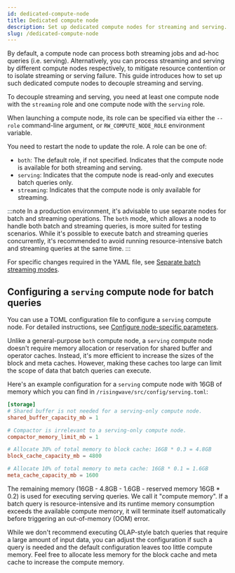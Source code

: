 ```yaml
---
id: dedicated-compute-node
title: Dedicated compute node
description: Set up dedicated compute nodes for streaming and serving.
slug: /dedicated-compute-node
---
```

<head>
  <link rel="canonical" href="https://docs.risingwave.com/docs/current/dedicated-compute-node/" />
</head>

By default, a compute node can process both streaming jobs and ad-hoc queries (i.e. serving). Alternatively, you can process streaming and serving by different compute nodes respectively, to mitigate resource contention or to isolate streaming or serving failure. This guide introduces how to set up such dedicated compute nodes to decouple streaming and serving.

To decouple streaming and serving, you need at least one compute node with the `streaming` role and one compute node with the `serving` role.

When launching a compute node, its role can be specified via either the `--role` command-line argument, or `RW_COMPUTE_NODE_ROLE` environment variable.

You need to restart the node to update the role. A role can be one of:

- `both`: The default role, if not specified. Indicates that the compute node is available for both streaming and serving.
- `serving`: Indicates that the compute node is read-only and executes batch queries only.
- `streaming`: Indicates that the compute node is only available for streaming.

:::note
In a production environment, it's advisable to use separate nodes for batch and streaming operations. The `both` mode, which allows a node to handle both batch and streaming queries, is more suited for testing scenarios. While it's possible to execute batch and streaming queries concurrently, it's recommended to avoid running resource-intensive batch and streaming queries at the same time.
:::

For specific changes required in the YAML file, see [Separate batch streaming modes](https://github.com/risingwavelabs/risingwave-operator/blob/main/docs/manifests/risingwave/advanced/separate-batch-streaming-modes.yaml).

## Configuring a `serving` compute node for batch queries

You can use a TOML configuration file to configure a `serving` compute node. For detailed instructions, see [Configure node-specific parameters](/manage/configure-node-specific-parameters.md).

Unlike a general-purpose `both` compute node, a `serving` compute node doesn't require memory allocation or reservation for shared buffer and operator caches. Instead, it's more efficient to increase the sizes of the block and meta caches. However, making these caches too large can limit the scope of data that batch queries can execute.

Here's an example configuration for a `serving` compute node with 16GB of memory which you can find in `/risingwave/src/config/serving.toml`:

```toml
[storage]
# Shared buffer is not needed for a serving-only compute node.
shared_buffer_capacity_mb = 1

# Compactor is irrelevant to a serving-only compute node.
compactor_memory_limit_mb = 1

# Allocate 30% of total memory to block cache: 16GB * 0.3 = 4.8GB
block_cache_capacity_mb = 4800

# Allocate 10% of total memory to meta cache: 16GB * 0.1 = 1.6GB
meta_cache_capacity_mb = 1600
```

The remaining memory (16GB - 4.8GB - 1.6GB - reserved memory 16GB * 0.2) is used for executing serving queries. We call it "compute memory". If a batch query is resource-intensive and its runtime memory consumption exceeds the available compute memory, it will terminate itself automatically before triggering an out-of-memory (OOM) error.

While we don't recommend executing OLAP-style batch queries that require a large amount of input data, you can adjust the configuration if such a query is needed and the default configuration leaves too little compute memory. Feel free to allocate less memory for the block cache and meta cache to increase the compute memory.